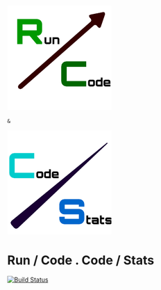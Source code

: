 ![RunCode](static/css/img/Run_Code_Logo.png)

	&

![CodeStats](static/css/img/Code_Stats_Logo.png)

Run / Code . Code / Stats
=========================

[![Build Status](https://drone.io/github.com/yymm/run_code/status.png)](https://drone.io/github.com/yymm/run_code/latest)
